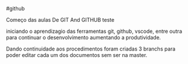 #github

Começo das aulas De GIT And GITHUB
teste

iniciando o aprendizagio das ferramentas git, github, vscode, entre outra para continuar o desenvolvimento aumentando a produtividade.

Dando continuidade aos procedimentos foram criadas 3 branchs para poder editar cada um dos documentos sem ser na master.

